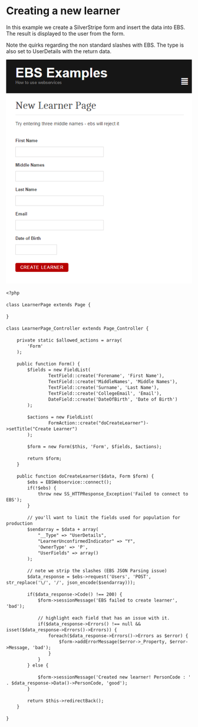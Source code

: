 # Creating a new learner

In this example we create a SilverStripe form and insert the data into EBS. The 
result is displayed to the user from the form.

Note the quirks regarding the non standard slashes with EBS. The type is also set
to UserDetails with the return data.

![Image of the page in action](../images/example2.png)

```
<?php

class LearnerPage extends Page {

}

class LearnerPage_Controller extends Page_Controller {

	private static $allowed_actions = array(
		'Form'
	);

	public function Form() {
		$fields = new FieldList(
				TextField::create('Forename', 'First Name'),
				TextField::create('MiddleNames', 'Middle Names'),
				TextField::create('Surname', 'Last Name'),
				TextField::create('CollegeEmail', 'Email'),
				DateField::create('DateOfBirth', 'Date of Birth')
		);

		$actions = new FieldList(
				FormAction::create("doCreateLearner")->setTitle("Create Learner")
		);

		$form = new Form($this, 'Form', $fields, $actions);

		return $form;
	}

	public function doCreateLearner($data, Form $form) {
		$ebs = EBSWebservice::connect();
		if(!$ebs) {
			throw new SS_HTTPResponse_Exception('Failed to connect to EBS');
		}
		
		// you'll want to limit the fields used for population for production
		$sendarray = $data + array(
			"__Type" => "UserDetails",
			"LearnerUnconfirmedIndicator" => "Y",
			'OwnerType' => 'P',
			"UserFields" => array()
		);
		
		// note we strip the slashes (EBS JSON Parsing issue)
		$data_response = $ebs->request('Users', 'POST', str_replace('\/', '/', json_encode($sendarray)));
		
		if($data_response->Code() !== 200) {
			$form->sessionMessage('EBS failed to create learner', 'bad');
			
			// highlight each field that has an issue with it.
			if($data_response->Errors() !== null && isset($data_response->Errors()->Errors)) {
				foreach($data_response->Errors()->Errors as $error) {
					$form->addErrorMessage($error->_Property, $error->Message, 'bad');
				}
			}
		} else {
			
			$form->sessionMessage('Created new learner! PersonCode : ' . $data_response->Data()->PersonCode, 'good');
		}
		
		return $this->redirectBack();
	}

}

```
